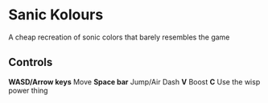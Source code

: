 # Sanic Kolours
 A cheap recreation of sonic colors that barely resembles the game
 ## Controls
 **WASD/Arrow keys** Move
 **Space bar** Jump/Air Dash
 **V** Boost
 **C** Use the wisp power thing

